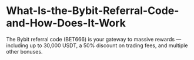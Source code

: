 # What-Is-the-Bybit-Referral-Code-and-How-Does-It-Work
The Bybit referral code (BET666) is your gateway to massive rewards — including up to 30,000 USDT, a 50% discount on trading fees, and multiple other bonuses. 
